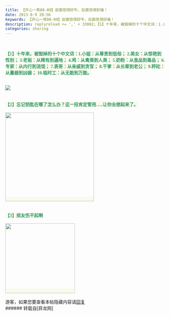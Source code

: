 ```yaml
---
title: 【开心一笑08-09】前面觉得好牛，后面觉得好痛！
date: 2013-8-9 20:56
keywords: 【开心一笑08-09】前面觉得好牛，后面觉得好痛！
description: replyreload += ',' + 33082;【1】十年来，被毁掉的十个中文词：1.小姐：从尊贵到低俗； 2.美女：从惊艳到性别； 3.老板：从稀有到遍地； 4.鸡：从禽类到人类； 5.奶粉：从食品到毒品； 6.专家：从内行到流氓； 7.表哥：从亲戚到贪官； 8.干爹：从长辈到老公； 9.秤砣：从量器到凶器； 10.临时工：从无能到万能。【2】忘记钥匙在哪了怎么办？这一招肯定管用…..让你全想起来了。【3】损友伤不起啊游客，如果您要查看本帖隐藏内容请回复
categories: sharing
---
```

<td class="t_f" id="postmessage_33082">

<script type="1f23766945ec461e093a2c7d-text/javascript">replyreload += ',' + 33082;</script><br/>
<font style="color:rgb(51, 153, 102)"><font style="background-color:rgb(249, 249, 236)"><font face="Tahoma"><strong>【1】十年来，被毁掉的十个中文词：1.小姐：从尊贵到低俗； 2.美女：从惊艳到性别； 3.老板：从稀有到遍地； 4.鸡：从禽类到人类； 5.奶粉：从食品到毒品； 6.专家：从内行到流氓； 7.表哥：从亲戚到贪官； 8.干爹：从长辈到老公； 9.秤砣：从量器到凶器； 10.临时工：从无能到万能。</strong></font></font></font><br/>
<font style="color:rgb(51, 153, 102)"><font style="background-color:rgb(249, 249, 236)"><font face="Tahoma"><strong><br/>

<img aid="12936" data-cf-modified-1f23766945ec461e093a2c7d-="" file="data/attachment/forum/201308/09/205411ohpx333zh4psvptv.jpg.thumb.jpg" id="aimg_12936" inpost="1" onclick="" onmouseover="" src="http://www.flw.ph/data/attachment/forum/201308/09/205411ohpx333zh4psvptv.jpg" style="cursor:pointer" zoomfile="data/attachment/forum/201308/09/205411ohpx333zh4psvptv.jpg"/>


<br/>
</strong></font></font></font><br/>
<font style="color:rgb(51, 153, 102)"><font style="background-color:rgb(249, 249, 236)"></font></font><br/>
<font style="color:rgb(51, 153, 102)"><font style="background-color:rgb(249, 249, 236)"><font face="Tahoma"><strong>【2】忘记钥匙在哪了怎么办？这一招肯定管用…..让你全想起来了。</strong></font></font></font><br/>
<font style="color:rgb(51, 153, 102)"><font style="background-color:rgb(249, 249, 236)"><font face="Tahoma"><strong><br/>

<img aid="12937" class="zoom" data-cf-modified-1f23766945ec461e093a2c7d-="" file="data/attachment/forum/201308/09/205419sbweokwwy4fkekwm.gif" id="aimg_12937" inpost="1" onclick="" onmouseover="" src="http://www.flw.ph/data/attachment/forum/201308/09/205419sbweokwwy4fkekwm.gif" width="280" zoomfile="data/attachment/forum/201308/09/205419sbweokwwy4fkekwm.gif"/>


<br/>
</strong></font></font></font><br/>
<font style="color:rgb(51, 153, 102)"><font style="background-color:rgb(249, 249, 236)"></font></font><br/>
<font style="color:rgb(51, 153, 102)"><font style="background-color:rgb(249, 249, 236)"><font face="Tahoma"><strong>【3】损友伤不起啊</strong></font></font></font><br/>
<font style="color:rgb(51, 153, 102)"><font style="background-color:rgb(249, 249, 236)"><font face="Tahoma"><strong><br/>

<img aid="12938" class="zoom" data-cf-modified-1f23766945ec461e093a2c7d-="" file="data/attachment/forum/201308/09/205422md2sccf22w2ircb6.gif" id="aimg_12938" inpost="1" onclick="" onmouseover="" src="http://www.flw.ph/data/attachment/forum/201308/09/205422md2sccf22w2ircb6.gif" width="220" zoomfile="data/attachment/forum/201308/09/205422md2sccf22w2ircb6.gif"/>


<br/>
</strong></font></font></font><br/>
<div class="locked">游客，如果您要查看本帖隐藏内容请<a data-cf-modified-1f23766945ec461e093a2c7d-="" href="forum.php?mod=post&amp;action=reply&amp;fid=47&amp;tid=5708" onclick="if (!window.__cfRLUnblockHandlers) return false; showWindow('reply', this.href)">回复</a></div></td>
###### 转载自[菲龙网]